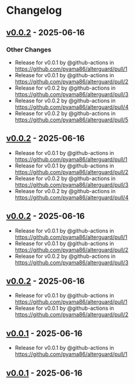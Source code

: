 # Changelog

## [v0.0.2](https://github.com/pyama86/alterguard/compare/v0.0.1...v0.0.2) - 2025-06-16
### Other Changes
- Release for v0.0.1 by @github-actions in https://github.com/pyama86/alterguard/pull/1
- Release for v0.0.1 by @github-actions in https://github.com/pyama86/alterguard/pull/2
- Release for v0.0.2 by @github-actions in https://github.com/pyama86/alterguard/pull/3
- Release for v0.0.2 by @github-actions in https://github.com/pyama86/alterguard/pull/4
- Release for v0.0.2 by @github-actions in https://github.com/pyama86/alterguard/pull/5

## [v0.0.2](https://github.com/pyama86/alterguard/compare/v0.0.1...v0.0.2) - 2025-06-16
- Release for v0.0.1 by @github-actions in https://github.com/pyama86/alterguard/pull/1
- Release for v0.0.1 by @github-actions in https://github.com/pyama86/alterguard/pull/2
- Release for v0.0.2 by @github-actions in https://github.com/pyama86/alterguard/pull/3
- Release for v0.0.2 by @github-actions in https://github.com/pyama86/alterguard/pull/4

## [v0.0.2](https://github.com/pyama86/alterguard/compare/v0.0.1...v0.0.2) - 2025-06-16
- Release for v0.0.1 by @github-actions in https://github.com/pyama86/alterguard/pull/1
- Release for v0.0.1 by @github-actions in https://github.com/pyama86/alterguard/pull/2
- Release for v0.0.2 by @github-actions in https://github.com/pyama86/alterguard/pull/3

## [v0.0.2](https://github.com/pyama86/alterguard/compare/v0.0.1...v0.0.2) - 2025-06-16
- Release for v0.0.1 by @github-actions in https://github.com/pyama86/alterguard/pull/1
- Release for v0.0.1 by @github-actions in https://github.com/pyama86/alterguard/pull/2

## [v0.0.1](https://github.com/pyama86/alterguard/commits/v0.0.1) - 2025-06-16
- Release for v0.0.1 by @github-actions in https://github.com/pyama86/alterguard/pull/1

## [v0.0.1](https://github.com/pyama86/alterguard/commits/v0.0.1) - 2025-06-16
